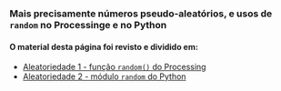 ### Mais precisamente números pseudo-aleatórios, e usos de `random` no Processinge e no Python

#### O material desta página foi revisto e dividido em:

- [Aleatoriedade 1 - função `random()` do Processing](aleatoriedade_1.md)
- [Aleatoriedade 2 - módulo `random` do Python](aleatoriedade_2.md)

